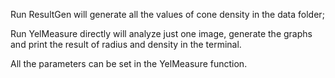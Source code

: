 Run ResultGen will generate all the values of cone density in the data folder;

Run YelMeasure directly will analyze just one image, generate the graphs and print the result of radius and density in the terminal.

All the parameters can be set in the YelMeasure function.